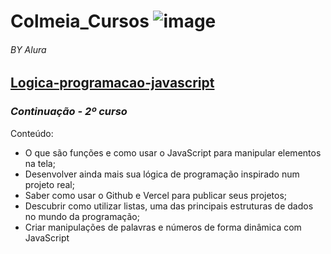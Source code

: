 # Colmeia_Cursos ![image](https://github.com/user-attachments/assets/5e302cf4-78dd-40a8-a235-5d014d3d128b)

###### _BY Alura_

## [Logica-programacao-javascript](https://cursos.alura.com.br/course/logica-programacao-funcoes-listas/task/136625) 
### _Continuação - 2º curso_
Conteúdo:

- O que são funções e como usar o JavaScript para manipular elementos na tela;
- Desenvolver ainda mais sua lógica de programação inspirado num projeto real;
- Saber como usar o Github e Vercel para publicar seus projetos;
- Descubrir como utilizar listas, uma das principais estruturas de dados no mundo da programação;
- Criar manipulações de palavras e números de forma dinâmica com JavaScript




